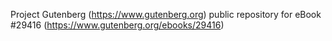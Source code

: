 Project Gutenberg (https://www.gutenberg.org) public repository for eBook #29416 (https://www.gutenberg.org/ebooks/29416)
